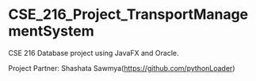 # CSE_216_Project_TransportManagementSystem
CSE 216 Database project using JavaFX and Oracle.

Project Partner: Shashata Sawmya(https://github.com/pythonLoader)
